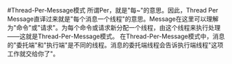 #Thread-Per-Message模式
	所谓Per，就是"每~"的意思。因此，Thread Per Message直译过来就是"每个消息一个线程"的意思。Message在这里可以理解为"命令"或"请求"。为每个命令或请求新分配一个线程，由这个线程来执行处理——这就是Thread-Per-Message模式。
	在Thread-Per-Message模式中，消息的"委托端"和"执行端"是不同的线程。消息的委托端线程会告诉执行端线程"这项工作就交给你了"。
